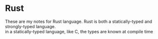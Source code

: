 # Rust
These are my  notes for Rust language.
Rust is both a statically-typed and strongly-typed language.\
in a statically-typed language, like C, the types are known at compile time
